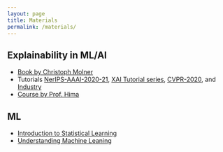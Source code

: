 ```yaml
---
layout: page
title: Materials
permalink: /materials/
---
```


<!--- {% include image.html url="/_images/cover2.jpg" width=175 align="right" %} -->

## Explainability in ML/AI

- [Book by Christoph Molner](https://christophm.github.io/interpretable-ml-book)
- Tutorials [NerIPS-AAAI-2020-21](https://explainml-tutorial.github.io/), [XAI Tutorial series](https://xaitutorial2021.github.io/), [CVPR-2020](https://interpretablevision.github.io/index_cvpr2020.html), and [Industry](https://sites.google.com/view/explainable-ai-tutorial)
- [Course by Prof. Hima](https://interpretable-ml-class.github.io/)

## ML

- [Introduction to Statistical Learning](https://hastie.su.domains/ISLP/ISLP_website.pdf)
- [Understanding Machine Leaning](https://www.cs.huji.ac.il/~shais/UnderstandingMachineLearning/understanding-machine-learning-theory-algorithms.pdf)
